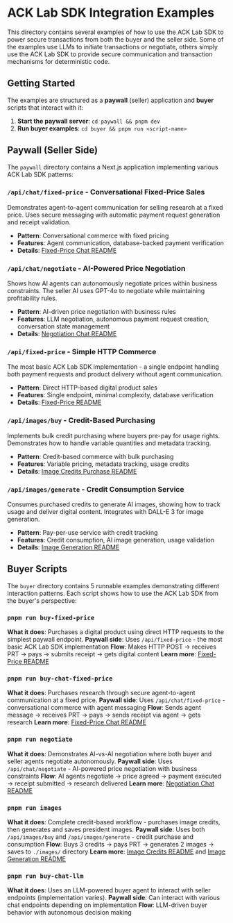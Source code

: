 # ACK Lab SDK Integration Examples

This directory contains several examples of how to use the ACK Lab SDK to power secure transactions from both the buyer and the seller side. Some of the examples use LLMs to initiate transactions or negotiate, others simply use the ACK Lab SDK to provide secure communication and transaction mechanisms for deterministic code.

## Getting Started

The examples are structured as a **paywall** (seller) application and **buyer** scripts that interact with it:

1. **Start the paywall server**: `cd paywall && pnpm dev`
2. **Run buyer examples**: `cd buyer && pnpm run <script-name>`

## Paywall (Seller Side)

The `paywall` directory contains a Next.js application implementing various ACK Lab SDK patterns:

### `/api/chat/fixed-price` - Conversational Fixed-Price Sales

Demonstrates agent-to-agent communication for selling research at a fixed price. Uses secure messaging with automatic payment request generation and receipt validation.

- **Pattern**: Conversational commerce with fixed pricing
- **Features**: Agent communication, database-backed payment verification
- **Details**: [Fixed-Price Chat README](paywall/app/api/chat/fixed-price/README.md)

### `/api/chat/negotiate` - AI-Powered Price Negotiation

Shows how AI agents can autonomously negotiate prices within business constraints. The seller AI uses GPT-4o to negotiate while maintaining profitability rules.

- **Pattern**: AI-driven price negotiation with business rules
- **Features**: LLM negotiation, autonomous payment request creation, conversation state management
- **Details**: [Negotiation Chat README](paywall/app/api/chat/negotiate/README.md)

### `/api/fixed-price` - Simple HTTP Commerce

The most basic ACK Lab SDK implementation - a single endpoint handling both payment requests and product delivery without agent communication.

- **Pattern**: Direct HTTP-based digital product sales
- **Features**: Single endpoint, minimal complexity, database verification
- **Details**: [Fixed-Price README](paywall/app/api/fixed-price/README.md)

### `/api/images/buy` - Credit-Based Purchasing

Implements bulk credit purchasing where buyers pre-pay for usage rights. Demonstrates how to handle variable quantities and metadata tracking.

- **Pattern**: Credit-based commerce with bulk purchasing
- **Features**: Variable pricing, metadata tracking, usage credits
- **Details**: [Image Credits Purchase README](paywall/app/api/images/buy/README.md)

### `/api/images/generate` - Credit Consumption Service

Consumes purchased credits to generate AI images, showing how to track usage and deliver digital content. Integrates with DALL-E 3 for image generation.

- **Pattern**: Pay-per-use service with credit tracking
- **Features**: Credit consumption, AI image generation, usage validation
- **Details**: [Image Generation README](paywall/app/api/images/generate/README.md)

## Buyer Scripts

The `buyer` directory contains 5 runnable examples demonstrating different interaction patterns. Each script shows how to use the ACK Lab SDK from the buyer's perspective:

### `pnpm run buy-fixed-price`

**What it does**: Purchases a digital product using direct HTTP requests to the simplest paywall endpoint.
**Paywall side**: Uses `/api/fixed-price` - the most basic ACK Lab SDK implementation
**Flow**: Makes HTTP POST → receives PRT → pays → submits receipt → gets digital content
**Learn more**: [Fixed-Price README](paywall/app/api/fixed-price/README.md)

### `pnpm run buy-chat-fixed-price`

**What it does**: Purchases research through secure agent-to-agent communication at a fixed price.
**Paywall side**: Uses `/api/chat/fixed-price` - conversational commerce with agent messaging
**Flow**: Sends agent message → receives PRT → pays → sends receipt via agent → gets research
**Learn more**: [Fixed-Price Chat README](paywall/app/api/chat/fixed-price/README.md)

### `pnpm run negotiate`

**What it does**: Demonstrates AI-vs-AI negotiation where both buyer and seller agents negotiate autonomously.
**Paywall side**: Uses `/api/chat/negotiate` - AI-powered price negotiation with business constraints
**Flow**: AI agents negotiate → price agreed → payment executed → receipt submitted → research delivered
**Learn more**: [Negotiation Chat README](paywall/app/api/chat/negotiate/README.md)

### `pnpm run images`

**What it does**: Complete credit-based workflow - purchases image credits, then generates and saves president images.
**Paywall side**: Uses both `/api/images/buy` and `/api/images/generate` - credit purchase and consumption
**Flow**: Buys 3 credits → pays PRT → generates 2 images → saves to `./images/` directory
**Learn more**: [Image Credits README](paywall/app/api/images/buy/README.md) and [Image Generation README](paywall/app/api/images/generate/README.md)

### `pnpm run buy-chat-llm`

**What it does**: Uses an LLM-powered buyer agent to interact with seller endpoints (implementation varies).
**Paywall side**: Can interact with various chat endpoints depending on implementation
**Flow**: LLM-driven buyer behavior with autonomous decision making
